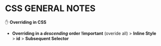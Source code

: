# **CSS GENERAL NOTES**

:hand: **Overriding in CSS**

- **Overriding in a _descending_ order**
**!important** (overide all) > **Inline Style** > **id** > **Subsequent Selector**
